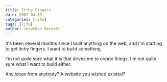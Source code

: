 ```yaml
---
title: Itchy Fingers
date: 2007-04-19
categories: [life]
tags: [life]
author: Jonathan Beckett
---
```


It's been several months since I built anything on the web, and I'm starting to get itchy fingers. I want to build something.

I'm not quite sure what it is that drives me to create things. I'm not quite sure what I want to build either.

Any ideas from anybody? A website you wished existed?